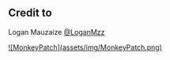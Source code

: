 ## Credit to

Logan Mauzaize [@LoganMzz](https://twitter.com/LoganMzz)

<a href="http://www.monkeypatch.io/">
![MonkeyPatch](assets/img/MonkeyPatch.png)
<!-- .element style="height: 70px" -->
</a>